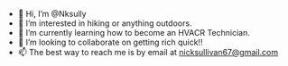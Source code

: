 - 👋 Hi, I’m @Nksully
- 👀 I’m interested in hiking or anything outdoors.
- 🌱 I’m currently learning how to become an HVACR Technician.
- 💞️ I’m looking to collaborate on getting rich quick!!
- 📫 The best way to reach me is by email at nicksullivan67@gmail.com

<!---
Nksully/Nksully is a ✨ special ✨ repository because its `ABOUTME.md` (this file) appears on your GitHub profile.
You can click the Preview link to take a look at your changes.
--->
